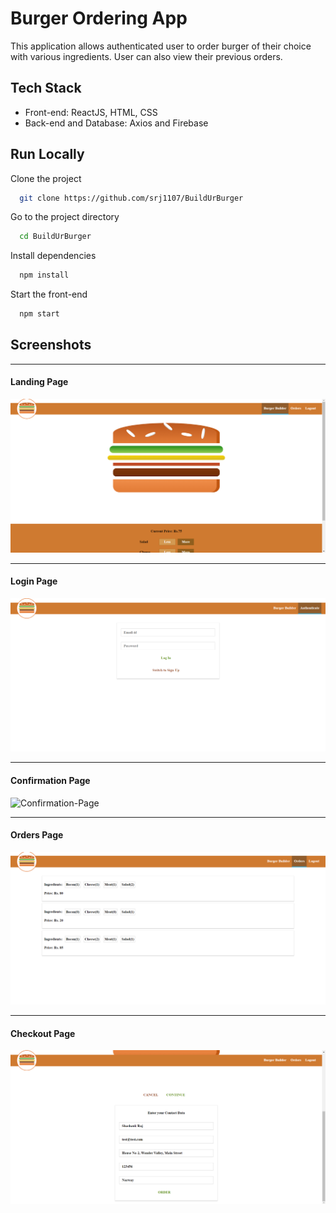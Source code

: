 # Burger Ordering App

This application allows authenticated user to order burger of their choice with various ingredients.
User can also view their previous orders.

## Tech Stack

- Front-end: ReactJS, HTML, CSS
- Back-end and Database: Axios and Firebase

## Run Locally

Clone the project

```bash
  git clone https://github.com/srj1107/BuildUrBurger
```

Go to the project directory

```bash
  cd BuildUrBurger
```

Install dependencies

```bash
  npm install
```

Start the front-end

```bash
  npm start
```

## Screenshots

---

#### Landing Page

![Landing-Page](images/landing-page.png)

---

#### Login Page

![Login-Page](images/login-page.png)

---

#### Confirmation Page

![Confirmation-Page](images/confirmation-page.png)

---

#### Orders Page

![Orders-Page](images/orders-page.png)

---

#### Checkout Page

![Checkout-Page](images/checkout-page.png)
